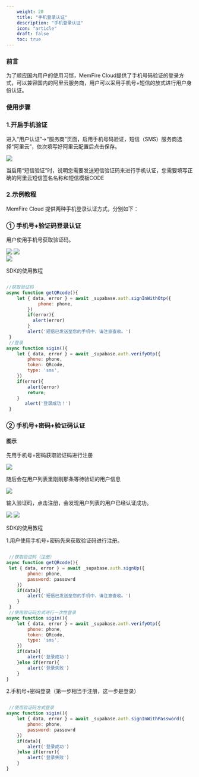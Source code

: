 ```yaml
---
    weight: 20
    title: "手机登录认证"
    description: "手机登录认证"
    icon: "article"
    draft: false
    toc: true
---
```



### 前言

为了顺应国内用户的使用习惯，MemFire Cloud提供了手机号码验证的登录方式，可以兼容国内的阿里云服务商，用户可以采用手机号+短信的放式进行用户身份认证。

### 使用步骤

### 1.开启手机验证

进入“用户认证”->“服务商”页面，启用手机号码验证，短信（SMS）服务商选择“阿里云”，依次填写好阿里云配置后点击保存。

<img src="/docs/img/phoneauth1.png">

当启用“短信验证”时，说明您需要发送短信验证码来进行手机认证，您需要填写正确的阿里云短信签名名称和短信模板CODE

### 2.示例教程

MemFire Cloud 提供两种手机登录认证方式，分别如下：

### ① 手机号+验证码登录认证

用户使用手机号获取验证码。

<div className="image-flex">

<img src="/docs/img/phoneauth2.png">
<img src="/docs/img/phoneauth3.png">

</div>

<img src="/docs/img/phoneauth4.png">


SDK的使用教程

```js

//获取验证码
async function getQRcode(){
    let { data, error } = await _supabase.auth.signInWithOtp({
            phone: phone,
        })
        if(error){
          alert(error)
        }
        alert('短信已发送至您的手机中，请注意查收。')
 }
 //登录
async function sigin(){
    let { data, error } = await _supabase.auth.verifyOtp({
        phone: phone,
        token: QRcode,
        type: 'sms',
    })
    if(error){
        alert(error)
        return;
    }
       alert('登录成功！') 
 }


```

### ② 手机号+密码+验证码认证

#### 图示

先用手机号+密码获取验证码进行注册

<img src="/docs/img/phoneauth5.png">

随后会在用户列表里刚刚那条等待验证的用户信息

<img src="/docs/img/phoneauth6.png">

输入验证码，点击注册，会发现用户列表的用户已经认证成功。

<img src="/docs/img/phoneauth7.png">

<img src="/docs/img/phoneauth8.png">

SDK的使用教程

1.用户使用手机号+密码先来获取验证码进行注册。


```js

 //获取验证码（注册）
async function getQRcode(){
 let { data, error } = await _supabase.auth.signUp({
        phone: phone,
        password: passowrd
    })
    if(data){
        alert('短信已发送至您的手机中，请注意查收。')
    }
 }
 //使用验证码方式进行一次性登录
async function sigin(){
    let { data, error } = await _supabase.auth.verifyOtp({
        phone: phone,
        token: QRcode,
        type: 'sms',
    })
    if(data){
        alert('登录成功')
    }else if(error){
        alert('登录失败')
    }
}


```

2.手机号+密码登录（第一步相当于注册，这一步是登录）


```js

 //使用验证码方式登录
async function sigin(){
    let { data, error } = await _supabase.auth.signInWithPassword({
        phone: phone,
        password: passowrd
    })
    if(data){
        alert('登录成功')
    }else if(error){
        alert('登录失败')
    }
}

```


